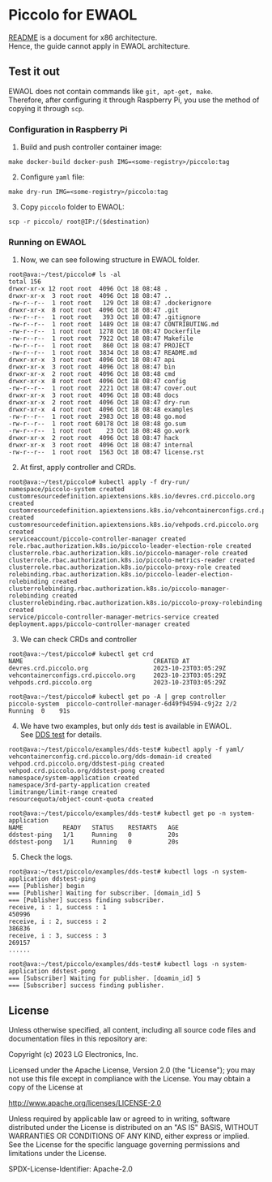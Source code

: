 # Piccolo for EWAOL
[README](README.md) is a document for x86 architecture.  
Hence, the guide cannot apply in EWAOL architecture.

## Test it out
EWAOL does not contain commands like `git, apt-get, make`.  
Therefore, after configuring it through Raspberry Pi, you use the method of copying it through `scp`.

### Configuration in Raspberry Pi

1. Build and push controller container image:

```
make docker-build docker-push IMG=<some-registry>/piccolo:tag
```

2. Configure `yaml` file:

```
make dry-run IMG=<some-registry>/piccolo:tag
```

3. Copy `piccolo`  folder to EWAOL:
```
scp -r piccolo/ root@IP:/($destination)
```

### Running on EWAOL

1. Now, we can see following structure in EWAOL folder.

```
root@ava:~/test/piccolo# ls -al
total 156
drwxr-xr-x 12 root root  4096 Oct 18 08:48 .
drwxr-xr-x  3 root root  4096 Oct 18 08:47 ..
-rw-r--r--  1 root root   129 Oct 18 08:47 .dockerignore
drwxr-xr-x  8 root root  4096 Oct 18 08:47 .git
-rw-r--r--  1 root root   393 Oct 18 08:47 .gitignore
-rw-r--r--  1 root root  1489 Oct 18 08:47 CONTRIBUTING.md
-rw-r--r--  1 root root  1278 Oct 18 08:47 Dockerfile
-rw-r--r--  1 root root  7922 Oct 18 08:47 Makefile
-rw-r--r--  1 root root   860 Oct 18 08:47 PROJECT
-rw-r--r--  1 root root  3834 Oct 18 08:47 README.md
drwxr-xr-x  3 root root  4096 Oct 18 08:47 api
drwxr-xr-x  3 root root  4096 Oct 18 08:47 bin
drwxr-xr-x  2 root root  4096 Oct 18 08:48 cmd
drwxr-xr-x  8 root root  4096 Oct 18 08:47 config
-rw-r--r--  1 root root  2221 Oct 18 08:47 cover.out
drwxr-xr-x  3 root root  4096 Oct 18 08:48 docs
drwxr-xr-x  2 root root  4096 Oct 18 08:47 dry-run
drwxr-xr-x  4 root root  4096 Oct 18 08:48 examples
-rw-r--r--  1 root root  2983 Oct 18 08:48 go.mod
-rw-r--r--  1 root root 60178 Oct 18 08:48 go.sum
-rw-r--r--  1 root root    23 Oct 18 08:48 go.work
drwxr-xr-x  2 root root  4096 Oct 18 08:47 hack
drwxr-xr-x  3 root root  4096 Oct 18 08:47 internal
-rw-r--r--  1 root root  1563 Oct 18 08:47 license.rst
```

2. At first, apply controller and CRDs.
```
root@ava:~/test/piccolo# kubectl apply -f dry-run/
namespace/piccolo-system created
customresourcedefinition.apiextensions.k8s.io/devres.crd.piccolo.org created
customresourcedefinition.apiextensions.k8s.io/vehcontainerconfigs.crd.piccolo.org created
customresourcedefinition.apiextensions.k8s.io/vehpods.crd.piccolo.org created
serviceaccount/piccolo-controller-manager created
role.rbac.authorization.k8s.io/piccolo-leader-election-role created
clusterrole.rbac.authorization.k8s.io/piccolo-manager-role created
clusterrole.rbac.authorization.k8s.io/piccolo-metrics-reader created
clusterrole.rbac.authorization.k8s.io/piccolo-proxy-role created
rolebinding.rbac.authorization.k8s.io/piccolo-leader-election-rolebinding created
clusterrolebinding.rbac.authorization.k8s.io/piccolo-manager-rolebinding created
clusterrolebinding.rbac.authorization.k8s.io/piccolo-proxy-rolebinding created
service/piccolo-controller-manager-metrics-service created
deployment.apps/piccolo-controller-manager created
```

3. We can check CRDs and controller
```
root@ava:~/test/piccolo# kubectl get crd
NAME                                    CREATED AT
devres.crd.piccolo.org                  2023-10-23T03:05:29Z
vehcontainerconfigs.crd.piccolo.org     2023-10-23T03:05:29Z
vehpods.crd.piccolo.org                 2023-10-23T03:05:29Z

root@ava:~/test/piccolo# kubectl get po -A | grep controller
piccolo-system  piccolo-controller-manager-6d49f94594-c9j2z 2/2  Running  0    91s
```

4. We have two examples, but only `dds` test is available in EWAOL.  
See [DDS test](/examples/dds-test/README.md) for details.
```
root@ava:~/test/piccolo/examples/dds-test# kubectl apply -f yaml/
vehcontainerconfig.crd.piccolo.org/dds-domain-id created
vehpod.crd.piccolo.org/ddstest-ping created
vehpod.crd.piccolo.org/ddstest-pong created
namespace/system-application created
namespace/3rd-party-application created
limitrange/limit-range created
resourcequota/object-count-quota created

root@ava:~/test/piccolo/examples/dds-test# kubectl get po -n system-application
NAME           READY   STATUS    RESTARTS   AGE
ddstest-ping   1/1     Running   0          20s
ddstest-pong   1/1     Running   0          20s
```

5. Check the logs.
```
root@ava:~/test/piccolo/examples/dds-test# kubectl logs -n system-application ddstest-ping
=== [Publisher] begin
=== [Publisher] Waiting for subscriber. [domain_id] 5
=== [Publisher] success finding subscriber.
receive, i : 1, success : 1
450996
receive, i : 2, success : 2
386836
receive, i : 3, success : 3
269157
......

root@ava:~/test/piccolo/examples/dds-test# kubectl logs -n system-application ddstest-pong
=== [Subscriber] Waiting for publisher. [doamin_id] 5
=== [Subscriber] success finding publisher.
```

## License

Unless otherwise specified, all content, including all source code files and documentation files in this repository are:

Copyright (c) 2023 LG Electronics, Inc.

Licensed under the Apache License, Version 2.0 (the "License"); you may not use this file except in compliance with the License. You may obtain a copy of the License at

http://www.apache.org/licenses/LICENSE-2.0

Unless required by applicable law or agreed to in writing, software distributed under the License is distributed on an "AS IS" BASIS, WITHOUT WARRANTIES OR CONDITIONS OF ANY KIND, either express or implied. See the License for the specific language governing permissions and limitations under the License.

SPDX-License-Identifier: Apache-2.0
